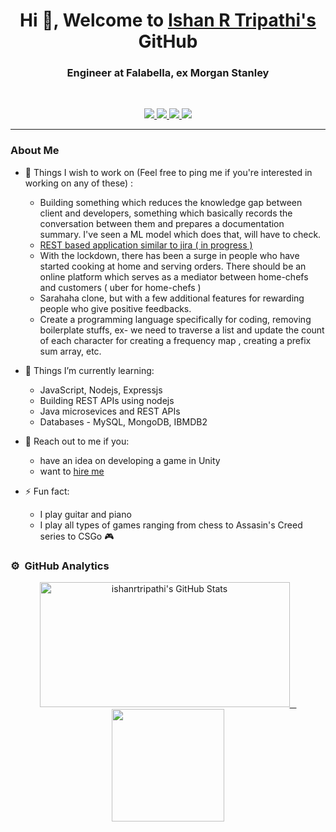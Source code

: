 <h1 align="center">Hi 👋, Welcome to  <a href="https://ishanrtripathi.github.io/">Ishan R Tripathi's</a> GitHub</h1> 
<h3 align="center">Engineer at Falabella, ex Morgan Stanley</h3> 

<br>
<p align="center" >
   
   <a href="https://www.linkedin.com/in/ishanr/">
      <img src="https://img.shields.io/badge/LinkedIn-IshanR-informational?style=for-the-badge&labelColor=black&logo=linkedin&logoColor=0077b5&&color=0077b5"/>
  </a>
   
  <a href="mailto:ishanrtripathi786@gmail.com">
  <img src="https://img.shields.io/badge/Gmail-ishanrtripathi786@gmail.com-informational?style=for-the-badge&labelColor=black&logoColor=d14836&logo=gmail&color=d14836"/>
  </a>
  
  <a href="https://github.com/ishanrtripathi">
  <img src="https://img.shields.io/badge/Github-ishanrtripathi-informational?style=for-the-badge&labelColor=black&logo=github&color=7d88e6">
  </a>
  
  <a href="https://twitter.com/ishanr">
  <img src="https://img.shields.io/badge/Twitter-@ishanr-informational?style=for-the-badge&labelColor=black&logo=twitter&logoColor=#1DA1F2&color=1da1f2">
  </a>
</p>

---

### About Me

- 🔭 Things I wish to work on (Feel free to ping me if you're interested in working on any of these) :
   - Building something which reduces the knowledge gap between client and developers, something which basically records the conversation between them and prepares a documentation summary. I've seen a ML model which does that, will have to check.
   - <a href="https://github.com/IshanRTripathi/TaskScheduler"> REST based application similar to jira ( in progress )</a>
   - With the lockdown, there has been a surge in people who have started cooking at home and serving orders. There should be an online platform which serves as a mediator between home-chefs and customers ( uber for home-chefs )
   - Sarahaha clone, but with a few additional features for rewarding people who give positive feedbacks.
   - Create a programming language specifically for coding, removing boilerplate stuffs, ex- we need to traverse a list and update the count of each character for creating a frequency map , creating a prefix sum array, etc. 

- 🌱 Things I’m currently learning:
   - JavaScript, Nodejs, Expressjs
   - Building REST APIs using nodejs
   - Java microsevices and REST APIs
   - Databases - MySQL, MongoDB, IBMDB2

- 💬 Reach out to me if you:
   - have an idea on developing a game in Unity 
   - want to [hire me](https://drive.google.com/file/d/14Nfwebe9B73sOFR5FI-M-RbxkJh5-7nH/view?usp=sharing)

- ⚡ Fun fact:
   - I play guitar and piano
   - I play all types of games ranging from chess to Assasin's Creed series to CSGo 🎮

<!-- ### Github Stats -->
### ⚙️ &nbsp;GitHub Analytics

<p align="center">
<a href="https://github.com/ishanrtripathi">
   <img height="200px" width="400px" alt="ishanrtripathi's GitHub Stats" src="https://github-readme-streak-stats.herokuapp.com/?user=ishanrtripathi&theme=tokyonight"/> &ensp;
  <img height="180em" src="https://github-readme-stats-eight-theta.vercel.app/api/top-langs/?username=ishanrtripathi&layout=compact&langs_count=8&theme=tokyonight"/>
</a>
</p>

<!-- <h1 align = 'Center'>Watch a 🐍 eating my contribution graph</h1>
<p align="center">
  <img src="https://github.com/ishanrtripathi/ishanrtripathi/blob/output/github-contribution-grid-snake.svg" alt="snake"></center>
</p> -->

<!--  
<p>
   <a href="https://img.shields.io/github/followers/ishanrtipathi?label=Follow&style=social">
      <img alt="Coverage" src="https://img.shields.io/github/followers/ishanrtripathi?label=Follow&style=social" height="25">
   </a>
   <img alt="Visitors" src="https://komarev.com/ghpvc/?username=ishanrtripathi&style=flat&labelColor=black&logo=github&label=PROFILE+VIEWS&color=29bf12">
   <img alt="Last Update" src="https://img.shields.io/github/last-commit/ishanrtripathi/ishanrtripathi?logo=markdown&label=LAST+UPDATE&color=29bf12&style=flat">
</p>

![](https://github-readme-stats.vercel.app/api?username=ishanrtripathi&count_private=true&show_icons=true&count_private=true)
 -->
